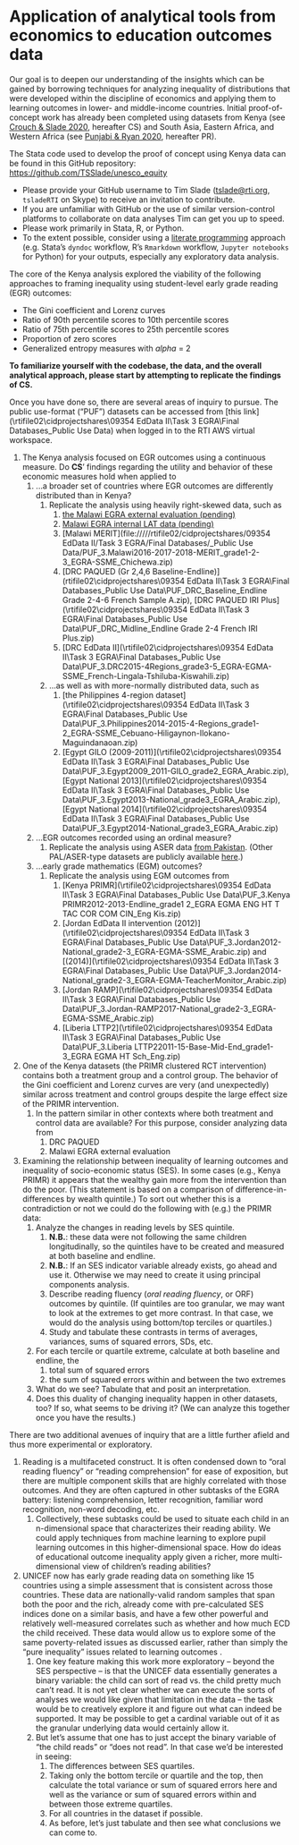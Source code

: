 # Application of analytical tools from economics to education outcomes data

Our goal is to deepen our understanding of the insights which can be gained by borrowing techniques for analyzing inequality of distributions that were developed within the discipline of economics and applying them to learning outcomes in lower- and middle-income countries. Initial proof-of-concept work has already been completed using datasets from Kenya (see [Crouch & Slade 2020](), hereafter CS) and South Asia, Eastern Africa, and Western Africa (see [Punjabi & Ryan 2020](), hereafter PR).

The Stata code used to develop the proof of concept using Kenya data can be found in this GitHub repository: https://github.com/TSSlade/unesco_equity

+ Please provide your GitHub username to Tim Slade (tslade@rti.org, `tsladeRTI` on Skype) to receive an invitation to contribute.
+ If you are unfamiliar with GitHub or the use of similar version-control platforms to collaborate on data analyses Tim can get you up to speed.
+ Please work primarily in Stata, R, or Python.
+ To the extent possible, consider using a [literate programming]() approach (e.g. Stata’s `dyndoc` workflow, R’s `Rmarkdown` workflow, `Jupyter notebooks` for Python) for your outputs, especially any exploratory data analysis.

The core of the Kenya analysis explored the viability of the following approaches to framing inequality using student-level early grade reading (EGR) outcomes:

+ The Gini coefficient and Lorenz curves
+ Ratio of 90th percentile scores to 10th percentile scores
+ Ratio of 75th percentile scores to 25th percentile scores
+ Proportion of zero scores
+ Generalized entropy measures with _alpha_ = 2

**To familiarize yourself with the codebase, the data, and the overall analytical approach, please start by attempting to replicate the findings of CS.**

Once you have done so, there are several areas of inquiry to pursue. The public use-format (“PUF”) datasets can be accessed from [this link](\\rtifile02\cidprojectshares\09354 EdData II\Task 3 EGRA\Final Databases\_Public Use Data) when logged in to the RTI AWS virtual workspace.

1.  The Kenya analysis focused on EGR outcomes using a continuous measure. Do **CS**’ findings regarding the utility and behavior of these economic measures hold when applied to
    1. ...a broader set of countries where EGR outcomes are differently distributed than in Kenya?
        1. Replicate the analysis using heavily right-skewed data, such as
            1. [the Malawi EGRA external evaluation (pending)](TBD)
            2. [Malawi EGRA internal LAT data (pending)](TBD)
            3. [Malawi MERIT](file://///rtifile02/cidprojectshares/09354 EdData II/Task 3 EGRA/Final Databases/_Public Use Data/PUF_3.Malawi2016-2017-2018-MERIT_grade1-2-3_EGRA-SSME_Chichewa.zip)
            4. [DRC PAQUED (Gr 2,4,6 Baseline-Endline)](rtifile02\cidprojectshares\09354 EdData II\Task 3 EGRA\Final Databases\_Public Use Data\PUF_DRC_Baseline_Endline Grade 2-4-6 French Sample A.zip), [DRC PAQUED IRI Plus](\\rtifile02\cidprojectshares\09354 EdData II\Task 3 EGRA\Final Databases\_Public Use Data\PUF_DRC_Midline_Endline Grade 2-4 French IRI Plus.zip)
            5. [DRC EdData II](\\rtifile02\cidprojectshares\09354 EdData II\Task 3 EGRA\Final Databases\_Public Use Data\PUF_3.DRC2015-4Regions_grade3-5_EGRA-EGMA-SSME_French-Lingala-Tshiluba-Kiswahili.zip)
        1. ...as well as with more-normally distributed data, such as
            1. [the Philippines 4-region dataset](\\rtifile02\cidprojectshares\09354 EdData II\Task 3 EGRA\Final Databases\_Public Use Data\PUF_3.Philippines2014-2015-4-Regions_grade1-2_EGRA-SSME_Cebuano-Hiligaynon-Ilokano-Maguindanaoan.zip)
            1. [Egypt GILO (2009-2011)](\\rtifile02\cidprojectshares\09354 EdData II\Task 3 EGRA\Final Databases\_Public Use Data\PUF_3.Egypt2009_2011-GILO_grade2_EGRA_Arabic.zip), [Egypt National 2013](\\rtifile02\cidprojectshares\09354 EdData II\Task 3 EGRA\Final Databases\_Public Use Data\PUF_3.Egypt2013-National_grade3_EGRA_Arabic.zip), [Egypt National 2014](\\rtifile02\cidprojectshares\09354 EdData II\Task 3 EGRA\Final Databases\_Public Use Data\PUF_3.Egypt2014-National_grade3_EGRA_Arabic.zip)
    1. ...EGR outcomes recorded using an ordinal measure?
        1. Replicate the analysis using ASER data [from Pakistan](https://www.dropbox.com/s/2pa5ztrnxntqzfh/ASER2018%20Rural%20Data.zip?dl=0). (Other PAL/ASER-type datasets are publicly available [here](https://palnetwork.org/datasets/).)
    1. ...early grade mathematics (EGM) outcomes?
        1. Replicate the analysis using EGM outcomes from
            1. [Kenya PRIMR](\\rtifile02\cidprojectshares\09354 EdData II\Task 3 EGRA\Final Databases\_Public Use Data\PUF_3.Kenya PRIMR2012-2013-Endline_grade1 2_EGRA EGMA ENG HT T TAC COR COM CIN_Eng Kis.zip)
            1. [Jordan EdData II intervention (2012)](\\rtifile02\cidprojectshares\09354 EdData II\Task 3 EGRA\Final Databases\_Public Use Data\PUF_3.Jordan2012-National_grade2-3_EGRA-EGMA-SSME_Arabic.zip) and [(2014)](\\rtifile02\cidprojectshares\09354 EdData II\Task 3 EGRA\Final Databases\_Public Use Data\PUF_3.Jordan2014-National_grade2-3_EGRA-EGMA-TeacherMonitor_Arabic.zip)
            1. [Jordan RAMP](\\rtifile02\cidprojectshares\09354 EdData II\Task 3 EGRA\Final Databases\_Public Use Data\PUF_3.Jordan-RAMP2017-National_grade2-3_EGRA-EGMA-SSME_Arabic.zip)
            2. [Liberia LTTP2](\\rtifile02\cidprojectshares\09354 EdData II\Task 3 EGRA\Final Databases\_Public Use Data\PUF_3.Liberia LTTP22011-15-Base-Mid-End_grade1-3_EGRA EGMA HT Sch_Eng.zip)
2.  One of the Kenya datasets (the PRIMR clustered RCT intervention) contains both a treatment group and a control group. The behavior of the Gini coefficient and Lorenz curves are very (and unexpectedly) similar across treatment and control groups despite the large effect size of the PRIMR intervention.
    1. In the pattern similar in other contexts where both treatment and control data are available? For this purpose, consider analyzing data from
        1. DRC PAQUED
        2. Malawi EGRA external evaluation
1. Examining the relationship between inequality of learning outcomes and inequality of socio-economic status (SES). In some cases (e.g., Kenya PRIMR) it appears that the wealthy gain more from the intervention than do the poor. (This statement is based on a comparison of difference-in-differences by wealth quintile.) To sort out whether this is a contradiction or not we could do the following with (e.g.) the PRIMR data:
    1. Analyze the changes in reading levels by SES quintile.
        1. **N.B.**: these data were not following the same children longitudinally, so the quintiles have to be created and measured at both baseline and endline.
        1. **N.B.**: If an SES indicator variable already exists, go ahead and use it. Otherwise we may need to create it using principal components analysis.
        1. Describe reading fluency (_oral reading fluency_, or ORF) outcomes by quintile. (If quintiles are too granular, we may want to look at the extremes to get more contrast. In that case, we would do the analysis using bottom/top terciles or quartiles.)
        2. Study and tabulate these contrasts in terms of averages, variances, sums of squared errors, SDs, etc.
    1. For each tercile or quartile extreme, calculate at both baseline and endline, the
        1. total sum of squared errors
        1. the sum of squared errors within and between the two extremes
    1. What do we see? Tabulate that and posit an interpretation.
    1. Does this duality of changing inequality happen in other datasets, too? If so, what seems to be driving it? (We can analyze this together once you have the results.)

There are two additional avenues of inquiry that are a little further afield and thus more experimental or exploratory.

1. Reading is a multifaceted construct. It is often condensed down to “oral reading fluency” or “reading comprehension” for ease of exposition, but there are multiple component skills that are highly correlated with those outcomes. And they are often captured in other subtasks of the EGRA battery: listening comprehension, letter recognition, familiar word recognition, non-word decoding, etc.
    1. Collectively, these subtasks could be used to situate each child in an n-dimensional space that characterizes their reading ability. We could apply techniques from machine learning to explore pupil learning outcomes in this higher-dimensional space.  How do ideas of educational outcome inequality apply given a richer, more multi-dimensional view of children’s reading abilities?
1.  UNICEF now has early grade reading data on something like 15 countries using a simple assessment that is consistent across those countries. These data are nationally-valid random samples that span both the poor and the rich, already come with pre-calculated SES indices done on a similar basis, and have a few other powerful and relatively well-measured correlates such as whether and how much ECD the child received. These data would allow us to explore some of the same poverty-related issues as discussed earlier, rather than simply the “pure inequality” issues related to learning outcomes .
    1. One key feature making this work more exploratory – beyond the SES perspective – is that the UNICEF data essentially generates a binary variable: the child can sort of read vs. the child pretty much can’t read. It is not yet clear whether we can execute the sorts of analyses we would like given that limitation in the data – the task would be to creatively explore it and figure out what can indeed be supported. It may be possible to get a cardinal variable out of it as the granular underlying data would certainly allow it.
    1. But let’s assume that one has to just accept the binary variable of “the child reads” or “does not read”.  In that case we’d be interested in seeing:
        1. The differences between SES quartiles.
        1. Taking only the bottom tercile or quartile and the top, then calculate the total variance or sum of squared errors here and well as the variance or sum of squared errors within and between those extreme quartiles.
        1. For all countries in the dataset if possible.
        1. As before, let’s just tabulate and then see what conclusions we can come to.
